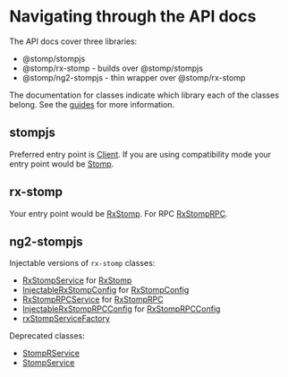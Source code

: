 # Navigating through the API docs

The API docs cover three libraries:

- @stomp/stompjs
- @stomp/rx-stomp - builds over @stomp/stompjs
- @stomp/ng2-stompjs - thin wrapper over @stomp/rx-stomp

The documentation for classes indicate which library each of the classes
belong. See the [guides](/) for more information.

## stompjs

Preferred entry point is [Client](./classes/Client.html).
If you are using compatibility mode your entry point would be
[Stomp](./classes/Stomp.html).

## rx-stomp

Your entry point would be [RxStomp](./classes/RxStomp.html).
For RPC [RxStompRPC](./classes/RxStompRPC.html).

## ng2-stompjs

Injectable versions of `rx-stomp` classes:

- [RxStompService](./injectables/RxStompService.html) for [RxStomp](./classes/RxStomp.html)
- [InjectableRxStompConfig](./injectables/InjectableRxStompConfig.html) for [RxStompConfig](./classes/RxStompConfig.html)
- [RxStompRPCService](./injectables/RxStompRPCService.html) for [RxStompRPC](./classes/RxStompRPC.html)
- [InjectableRxStompRPCConfig](./injectables/InjectableRxStompRPCConfig.html) for [RxStompRPCConfig](./classes/RxStompRPCConfig.html)
- [rxStompServiceFactory](./miscellaneous/functions.html#rxStompServiceFactory)

Deprecated classes:

- [StompRService](./injectables/StompRService.html)
- [StompService](./injectables/StompService.html)

